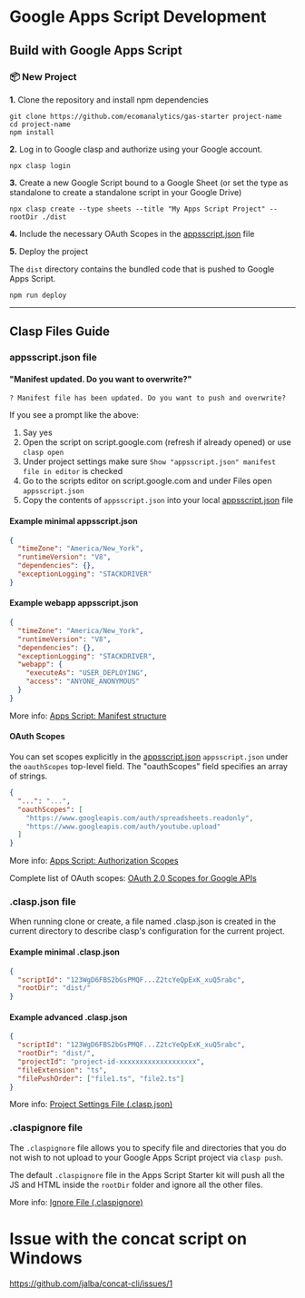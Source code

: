 # Google Apps Script Development

## Build with Google Apps Script

### :package: New Project

**1.** Clone the repository and install npm dependencies

```shell
git clone https://github.com/ecomanalytics/gas-starter project-name
cd project-name
npm install
```

**2.** Log in to Google clasp and authorize using your Google account.

```shell
npx clasp login
```

**3.** Create a new Google Script bound to a Google Sheet (or set the type as standalone to create a standalone script
in your Google Drive)

```shell
npx clasp create --type sheets --title "My Apps Script Project" --rootDir ./dist
```

**4.** Include the necessary OAuth Scopes in the [appsscript.json](./appsscript.json) file

**5.** Deploy the project

The `dist` directory contains the bundled code that is pushed to Google Apps Script.

```shell
npm run deploy
```

---

## Clasp Files Guide

### appsscript.json file

#### "Manifest updated. Do you want to overwrite?"

```shell
? Manifest file has been updated. Do you want to push and overwrite?
```

If you see a prompt like the above:

1. Say yes
2. Open the script on script.google.com (refresh if already opened) or use `clasp open`
3. Under project settings make sure `Show "appsscript.json" manifest file in editor` is checked
4. Go to the scripts editor on script.google.com and under Files open `appsscript.json`
5. Copy the contents of `appsscript.json` into your local [appsscript.json](./appsscript.json) file

#### Example minimal appsscript.json

```json
{
  "timeZone": "America/New_York",
  "runtimeVersion": "V8",
  "dependencies": {},
  "exceptionLogging": "STACKDRIVER"
}
```

#### Example webapp appsscript.json

```json
{
  "timeZone": "America/New_York",
  "runtimeVersion": "V8",
  "dependencies": {},
  "exceptionLogging": "STACKDRIVER",
  "webapp": {
    "executeAs": "USER_DEPLOYING",
    "access": "ANYONE_ANONYMOUS"
  }
}
```

More info: [Apps Script: Manifest structure](https://developers.google.com/apps-script/manifest)

#### OAuth Scopes

You can set scopes explicitly in the [appsscript.json](./appsscript.json) `appsscript.json` under the `oauthScopes`
top-level field. The "oauthScopes" field specifies an array of strings.

```json
{
  "...": "...",
  "oauthScopes": [
    "https://www.googleapis.com/auth/spreadsheets.readonly",
    "https://www.googleapis.com/auth/youtube.upload"
  ]
}
```

More info: [Apps Script: Authorization Scopes](https://developers.google.com/apps-script/concepts/scopes)

Complete list of OAuth scopes: [OAuth 2.0 Scopes for Google APIs](https://developers.google.com/identity/protocols/oauth2/scopes)

### .clasp.json file

When running clone or create, a file named .clasp.json is created in the current directory to describe clasp's
configuration for the current project.

#### Example minimal .clasp.json

```json
{
  "scriptId": "123WgD6FBS2bGsPMQF...Z2tcYeQpExK_xuQ5rabc",
  "rootDir": "dist/"
}
```

#### Example advanced .clasp.json

```json
{
  "scriptId": "123WgD6FBS2bGsPMQF...Z2tcYeQpExK_xuQ5rabc",
  "rootDir": "dist/",
  "projectId": "project-id-xxxxxxxxxxxxxxxxxxx",
  "fileExtension": "ts",
  "filePushOrder": ["file1.ts", "file2.ts"]
}
```

More info: [Project Settings File (.clasp.json)](https://github.com/google/clasp#project-settings-file-claspjson)

### .claspignore file

The `.claspignore` file allows you to specify file and directories that you do not wish to not upload to your Google
Apps Script project via `clasp push`.

The default `.claspignore` file in the Apps Script Starter kit will push all the JS and HTML inside the `rootDir` folder
and ignore all the other files.

More info: [Ignore File (.claspignore)](https://github.com/google/clasp#ignore-file-claspignore)

# Issue with the concat script on Windows

https://github.com/jalba/concat-cli/issues/1
